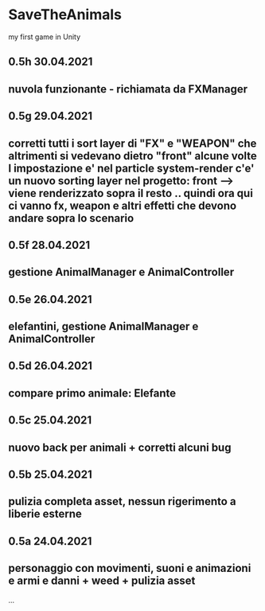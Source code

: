 # SaveTheAnimals
my first game in Unity

0.5h 30.04.2021
---------------
nuvola funzionante - richiamata da FXManager
---------------

0.5g 29.04.2021
---------------
corretti tutti i sort layer di "FX" e "WEAPON" che altrimenti si vedevano dietro "front" alcune volte
l impostazione e' nel particle system-render
c'e' un nuovo sorting layer nel progetto: front  --> viene renderizzato sopra il resto .. quindi ora qui ci vanno fx, weapon e altri effetti che devono andare sopra lo scenario
---------------

0.5f 28.04.2021
---------------
gestione AnimalManager e AnimalController
---------------

0.5e 26.04.2021
---------------
elefantini, gestione AnimalManager e AnimalController
---------------

0.5d 26.04.2021
---------------
compare primo animale: Elefante
---------------

0.5c 25.04.2021
---------------
nuovo back per animali + corretti alcuni bug
---------------

0.5b 25.04.2021
---------------
pulizia completa asset, nessun rigerimento a liberie esterne
---------------

0.5a 24.04.2021
---------------
personaggio con movimenti, suoni e animazioni e armi e danni + weed + pulizia asset
---------------
...